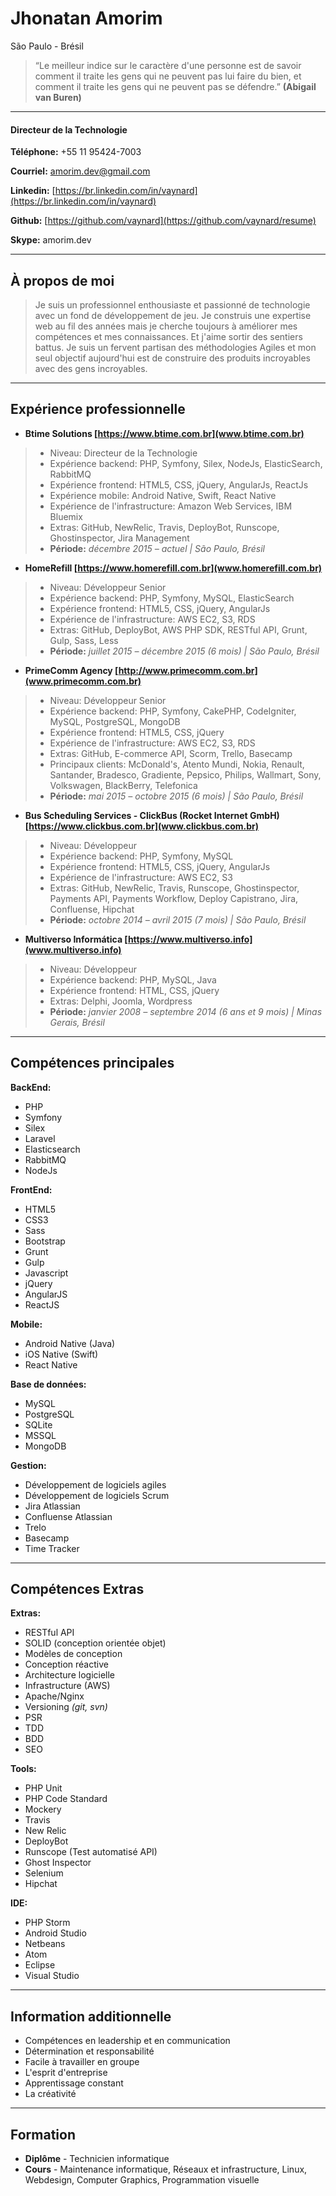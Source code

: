 # Jhonatan Amorim
São Paulo - Brésil

> “Le meilleur indice sur le caractère d'une personne est de savoir comment il traite les gens qui ne peuvent pas lui faire du bien, et comment il traite les gens qui ne peuvent pas se défendre.” **(Abigail van Buren)**

---

#### Directeur de la Technologie

**Téléphone:** +55 11 95424-7003

**Courriel:** amorim.dev@gmail.com

**Linkedin:** [https://br.linkedin.com/in/vaynard](https://br.linkedin.com/in/vaynard)

**Github:** [https://github.com/vaynard](https://github.com/vaynard/resume)

**Skype:** amorim.dev

---

## À propos de moi

> Je suis un professionnel enthousiaste et passionné de technologie avec un fond de développement de jeu.
> Je construis une expertise web au fil des années mais je cherche toujours à améliorer mes compétences et mes connaissances. Et j'aime sortir des sentiers battus.
> Je suis un fervent partisan des méthodologies Agiles et mon seul objectif aujourd'hui est de construire des produits incroyables avec des gens incroyables.

---

## Expérience professionnelle

* **Btime Solutions [https://www.btime.com.br](www.btime.com.br)**
> * Niveau: Directeur de la Technologie
> * Expérience backend: PHP, Symfony, Silex, NodeJs, ElasticSearch, RabbitMQ
> * Expérience frontend: HTML5, CSS, jQuery, AngularJs, ReactJs
> * Expérience mobile: Android Native, Swift, React Native
> * Expérience de l'infrastructure: Amazon Web Services, IBM Bluemix
> * Extras: GitHub, NewRelic, Travis, DeployBot, Runscope, Ghostinspector, Jira Management
> * **Période:** *décembre 2015 – actuel | São Paulo, Brésil*

* **HomeRefill [https://www.homerefill.com.br](www.homerefill.com.br)**
> * Niveau: Développeur Senior
> * Expérience backend: PHP, Symfony, MySQL, ElasticSearch
> * Expérience frontend: HTML5, CSS, jQuery, AngularJs
> * Expérience de l'infrastructure: AWS EC2, S3, RDS
> * Extras: GitHub, DeployBot, AWS PHP SDK, RESTful API, Grunt, Gulp, Sass, Less
> * **Période:** *juillet 2015 – décembre 2015 (6 mois) | São Paulo, Brésil*

* **PrimeComm Agency [http://www.primecomm.com.br](www.primecomm.com.br)**
> * Niveau: Développeur Senior
> * Expérience backend: PHP, Symfony, CakePHP, CodeIgniter, MySQL, PostgreSQL, MongoDB
> * Expérience frontend: HTML5, CSS, jQuery
> * Expérience de l'infrastructure: AWS EC2, S3, RDS
> * Extras: GitHub, E-commerce API, Scorm, Trello, Basecamp
> * Principaux clients: McDonald's, Atento Mundi, Nokia, Renault, Santander, Bradesco, Gradiente, Pepsico, Philips, Wallmart, Sony, Volkswagen, BlackBerry, Telefonica
> * **Période:** *mai 2015 – octobre 2015 (6 mois) | São Paulo, Brésil*

* **Bus Scheduling Services - ClickBus (Rocket Internet GmbH) [https://www.clickbus.com.br](www.clickbus.com.br)**
> * Niveau: Développeur
> * Expérience backend: PHP, Symfony, MySQL
> * Expérience frontend: HTML5, CSS, jQuery, AngularJs
> * Expérience de l'infrastructure: AWS EC2, S3
> * Extras: GitHub, NewRelic, Travis, Runscope, Ghostinspector, Payments API, Payments Workflow, Deploy Capistrano, Jira, Confluense, Hipchat
> * **Période:** *octobre 2014 – avril 2015 (7 mois) | São Paulo, Brésil*

* **Multiverso Informática [https://www.multiverso.info](www.multiverso.info)**
> * Niveau: Développeur
> * Expérience backend: PHP, MySQL, Java
> * Expérience frontend: HTML, CSS, jQuery
> * Extras: Delphi, Joomla, Wordpress
> * **Période:** *janvier 2008 – septembre 2014 (6 ans et 9 mois) | Minas Gerais, Brésil*

---

## Compétences principales

**BackEnd:**
* PHP
* Symfony
* Silex
* Laravel
* Elasticsearch
* RabbitMQ
* NodeJs

**FrontEnd:**
* HTML5
* CSS3
* Sass
* Bootstrap
* Grunt
* Gulp
* Javascript
* jQuery
* AngularJS
* ReactJS

**Mobile:**
* Android Native (Java)
* iOS Native (Swift)
* React Native

**Base de données:**
* MySQL
* PostgreSQL
* SQLite
* MSSQL
* MongoDB

**Gestion:**
* Développement de logiciels agiles
* Développement de logiciels Scrum
* Jira Atlassian
* Confluense Atlassian
* Trelo
* Basecamp
* Time Tracker

---

## Compétences Extras

**Extras:**
* RESTful API
* SOLID (conception orientée objet)
* Modèles de conception
* Conception réactive
* Architecture logicielle
* Infrastructure (AWS)
* Apache/Nginx
* Versioning *(git, svn)*
* PSR
* TDD
* BDD
* SEO

**Tools:**
* PHP Unit
* PHP Code Standard
* Mockery
* Travis
* New Relic
* DeployBot
* Runscope (Test automatisé API)
* Ghost Inspector
* Selenium
* Hipchat

**IDE:**
* PHP Storm
* Android Studio
* Netbeans
* Atom
* Eclipse
* Visual Studio

---

## Information additionnelle

* Compétences en leadership et en communication
* Détermination et responsabilité
* Facile à travailler en groupe
* L'esprit d'entreprise
* Apprentissage constant
* La créativité

---

## Formation

* **Diplôme** - Technicien informatique
* **Cours** - Maintenance informatique, Réseaux et infrastructure, Linux, Webdesign, Computer Graphics, Programmation visuelle
